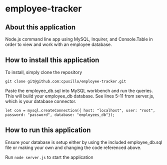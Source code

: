 # employee-tracker

## About this application
Node.js command line app using MySQL, Inquirer, and Console.Table in order to view and work with an employee database.

## How to install this application
To install, simply clone the repository

`
git clone git@github.com:cpusillo/employee-tracker.git
`

Paste the employee_db.sql into MySQL workbench and run the queries. This will build your employee_db database.
See lines 5-11 from server.js, which is your database connector.

`
    let con = mysql.createConnection({
    host: "localhost",
    user: "root",
    password: "password",
    database: "employees_db"});
`

## How to run this application
Ensure your database is setup either by using the included employee_db.sql file or making your own and changing the code referenced above.

Run `node server.js` to start the application
